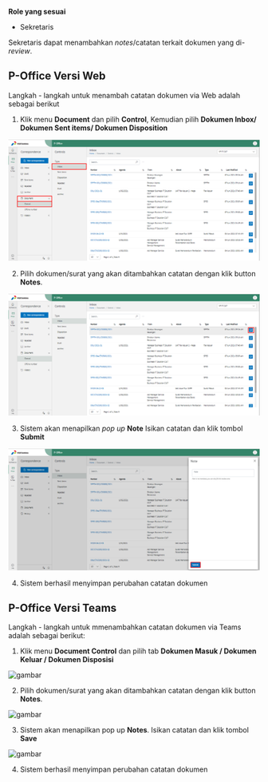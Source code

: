 **Role yang sesuai**

- Sekretaris

Sekretaris dapat menambahkan *notes*/catatan terkait dokumen yang di-*review*. 

## **P-Office Versi Web**

Langkah - langkah untuk menambah catatan dokumen via Web adalah sebagai berikut

1. Klik menu **Document** dan pilih **Control**, Kemudian pilih **Dokumen Inbox/ Dokumen Sent items/ Dokumen Disposition**

![gambar](DocumentControl/DC_Web/02MM13.png)

2. Pilih dokumen/surat yang akan ditambahkan catatan dengan klik button **Notes**.

![gambar](DocumentControl/DC_Web/02MM14.png)

3. Sistem akan menapilkan _pop up_ **Note** Isikan catatan dan klik tombol **Submit**

![gambar](DocumentControl/DC_Web/02MM15.png)

4. Sistem berhasil menyimpan perubahan catatan dokumen


## **P-Office Versi Teams**

Langkah - langkah untuk mmenambahkan catatan dokumen via Teams adalah sebagai berikut:

1. Klik menu **Document Control** dan pilih tab **Dokumen Masuk / Dokumen Keluar / Dokumen Disposisi**

![gambar](DocumentControl/DC_Teams/DC14.png)

2. Pilih dokumen/surat yang akan ditambahkan catatan dengan klik button **Notes**.

![gambar](DocumentControl/DC_Teams/DC15.png)

3. Sistem akan menapilkan pop up **Notes**. Isikan catatan dan klik tombol **Save**

![gambar](DocumentControl/DC_Teams/DC16.png)

4. Sistem berhasil menyimpan perubahan catatan dokumen